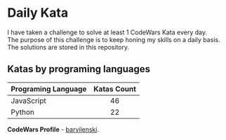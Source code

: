 # Daily Kata

I have taken a challenge to solve at least 1 CodeWars Kata every day.  
The purpose of this challenge is to keep honing my skills on a daily basis.  
The solutions are stored in this repository.

## Katas by programing languages

| Programing Language | Katas Count |
| ------------------- | :---------: |
| JavaScript          |          46 |
| Python              |          22 |


**CodeWars Profile** - [barvilenski](https://www.codewars.com/users/vbarv24).
